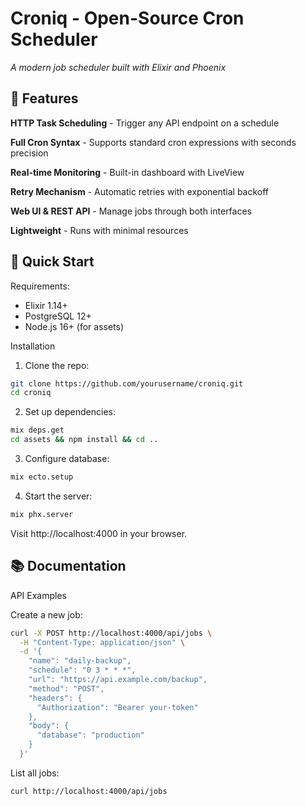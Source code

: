 # Croniq - Open-Source Cron Scheduler

_A modern job scheduler built with Elixir and Phoenix_

## 🌟 Features

**HTTP Task Scheduling** - Trigger any API endpoint on a schedule

**Full Cron Syntax** - Supports standard cron expressions with seconds precision

**Real-time Monitoring** - Built-in dashboard with LiveView

**Retry Mechanism** - Automatic retries with exponential backoff

**Web UI & REST API** - Manage jobs through both interfaces

**Lightweight** - Runs with minimal resources

## 🚀 Quick Start

Requirements:

- Elixir 1.14+
- PostgreSQL 12+
- Node.js 16+ (for assets)

Installation

1. Clone the repo:

```bash
git clone https://github.com/yourusername/croniq.git
cd croniq
```

2. Set up dependencies:

```bash
mix deps.get
cd assets && npm install && cd ..
```

3. Configure database:

```bash
mix ecto.setup
```

4. Start the server:

```bash
mix phx.server
```

Visit http://localhost:4000 in your browser.

## 📚 Documentation

API Examples

Create a new job:

```bash
curl -X POST http://localhost:4000/api/jobs \
  -H "Content-Type: application/json" \
  -d '{
    "name": "daily-backup",
    "schedule": "0 3 * * *",
    "url": "https://api.example.com/backup",
    "method": "POST",
    "headers": {
      "Authorization": "Bearer your-token"
    },
    "body": {
      "database": "production"
    }
  }'
```

List all jobs:

```bash
curl http://localhost:4000/api/jobs
```

